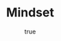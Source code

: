 ---
title: "Mindset"
bookCover: "/assets/book-covers/mindset.jpg"
slug: "mindset"
bookAuthor: "Carol Dweck"
rating: 10
done: false
amazonLink: ""
author:
  name: Rico Trebeljahr
  picture: "/assets/blog/profile.jpeg"
---